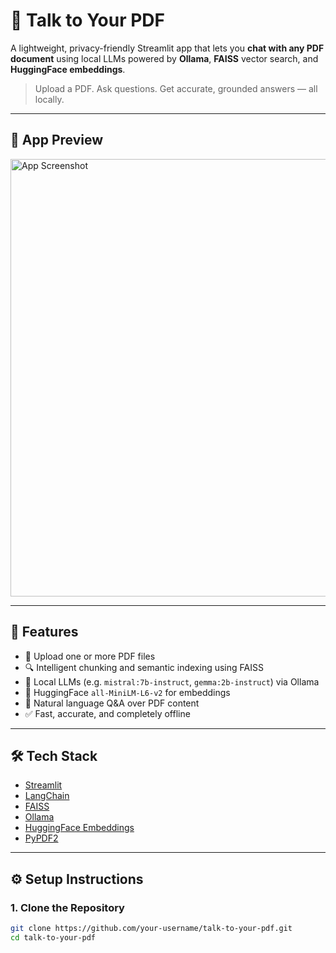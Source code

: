 # 🧠 Talk to Your PDF

A lightweight, privacy-friendly Streamlit app that lets you **chat with any PDF document** using local LLMs powered by **Ollama**, **FAISS** vector search, and **HuggingFace embeddings**.

> Upload a PDF. Ask questions. Get accurate, grounded answers — all locally.

---

## 📸 App Preview

<!-- Replace below base64 src with your actual image if needed -->
<img src="[data:image/png;base64,iVBORw0KGgoAAAANSUhEUgAAA...](https://drive.google.com/file/d/1rXcoBeCP9N-eMOoE0yxa_1r4-WzipRHy/view?usp=drive_link)" alt="App Screenshot" width="700"/>

---

## 🚀 Features

- 📂 Upload one or more PDF files
- 🔍 Intelligent chunking and semantic indexing using FAISS
- 🧠 Local LLMs (e.g. `mistral:7b-instruct`, `gemma:2b-instruct`) via Ollama
- 🔗 HuggingFace `all-MiniLM-L6-v2` for embeddings
- 💬 Natural language Q&A over PDF content
- ✅ Fast, accurate, and completely offline

---

## 🛠️ Tech Stack

- [Streamlit](https://streamlit.io/)
- [LangChain](https://www.langchain.com/)
- [FAISS](https://github.com/facebookresearch/faiss)
- [Ollama](https://ollama.com/)
- [HuggingFace Embeddings](https://huggingface.co/sentence-transformers/all-MiniLM-L6-v2)
- [PyPDF2](https://pypi.org/project/PyPDF2/)

---

## ⚙️ Setup Instructions

### 1. Clone the Repository

```bash
git clone https://github.com/your-username/talk-to-your-pdf.git
cd talk-to-your-pdf
